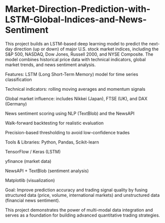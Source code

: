 # Market-Direction-Prediction-with-LSTM-Global-Indices-and-News-Sentiment
This project builds an LSTM-based deep learning model to predict the next-day direction (up or down) of major U.S. stock market indices, including the S&amp;P 500, NASDAQ, Dow Jones, Russell 2000, and NYSE Composite. The model combines historical price data with technical indicators, global market trends, and news sentiment analysis.

Features:
LSTM (Long Short-Term Memory) model for time series classification

Technical indicators: rolling moving averages and momentum signals

Global market influence: includes Nikkei (Japan), FTSE (UK), and DAX (Germany)

News sentiment scoring using NLP (TextBlob) and the NewsAPI

Walk-forward backtesting for realistic evaluation

Precision-based thresholding to avoid low-confidence trades

Tools & Libraries:
Python, Pandas, Scikit-learn

TensorFlow / Keras (LSTM)

yfinance (market data)

NewsAPI + TextBlob (sentiment analysis)

Matplotlib (visualization)

Goal:
Improve prediction accuracy and trading signal quality by fusing structured data (price, volume, international markets) and unstructured data (financial news sentiment).

This project demonstrates the power of multi-modal data integration and serves as a foundation for building advanced quantitative trading strategies.
